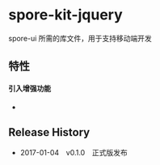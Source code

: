 # spore-kit-jquery
spore-ui 所需的库文件，用于支持移动端开发

## 特性

#### 引入增强功能

- 

## Release History

 * 2017-01-04 v0.1.0 正式版发布



